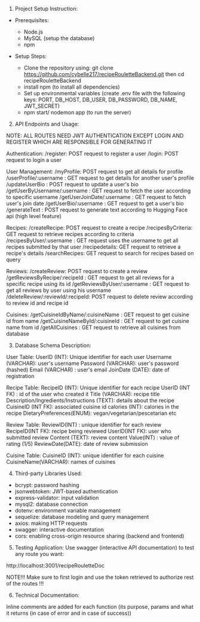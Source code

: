 1. Project Setup Instruction:

- Prerequisites:
    - Node.js
    - MySQL (setup the database)
    - npm

- Setup Steps:
    - Clone the repository using: git clone https://github.com/cybelle217/recipeRouletteBackend.git then cd recipeRouletteBackend
    - install npm (to install all dependencies)
    - Set up environmental variables (create .env file with the following keys: PORT, DB_HOST, DB_USER, DB_PASSWORD, DB_NAME, JWT_SECRET)
    - npm start/ nodemon app (to run the server)

2. API Endpoints and Usage:

NOTE: ALL ROUTES NEED JWT AUTHENTICATION EXCEPT LOGIN AND REGISTER WHICH ARE RESPONSIBLE FOR GENERATING IT

Authentication:
/register: POST request to register a user
/login: POST request to login a user

User Management:
/myProfile: POST request to get all details for profile
/userProfile/:username : GET request to get details for another user's profile
/updateUserBio : POST request to update a user's bio
/getUserByUsername/:username : GET request to fetch the user according to specific username
/getUserJoinDate/:username : GET request to fetch user's join date
/getUserBio/:username : GET request to get a user's bio
/generateText : POST request to generate text according to Hugging Face api (high level feature)

Recipes:
/createRecipe: POST request to create a recipe
/recipesByCriteria: GET request to retrieve recipes according to criteria
/recipesByUser/:username : GET request uses the username to get all recipes submitted by that user
/recipedetails: GET request to retrieve a recipe's details
/searchRecipes: GET request to search for recipes based on query

Reviews:
/createReview: POST request to create a review
/getReviewsByRecipe/:recipeId : GET request to get all reviews for a specific recipe using its id
/getReviewsByUser/:username : GET request to get all reviews by user using his username
/deleteReview/:reviewId/:recipeId: POST request to delete review according to review id and recipe id

Cuisines:
/getCuisineIdByName/:cuisineName : GET request to get cuisine id from name
/getCuisineNameById/:cuisineId : GET request to get cuisine name from id
/getAllCuisines : GET request to retrieve all cuisines from database

3. Database Schema Description:

User Table:
UserID (INT): Unique identifier for each user
Username (VARCHAR): user's username
Password (VARCHAR): user's password (hashed)
Email (VARCHAR) : user's email
JoinDate (DATE): date of registration

Recipe Table:
RecipeID (INT): Unique identifier for each recipe
UserID (INT FK) : id of the user who created it
Title (VARCHAR): recipe title
Description/Ingredients/Instructions (TEXT): details about the recipe
CuisineID (INT FK): associated cuisine id
calories (INT): calories in the recipe
DietaryPreferences(ENUM): vegan/vegetarian/pescetarian etc

Review Table:
ReviewID(INT) : unique identifier for each review
RecipeID(INT FK): recipe being reviewed
UserID(INT FK): user who submitted review
Content (TEXT): review content
Value(INT) : value of rating (1/5)
ReviewDate(DATE): date of review submission

Cuisine Table:
CuisineID (INT): unique identifier for each cuisine
CuisineName(VARCHAR): names of cuisines

4. Third-party Libraries Used:
- bcrypt: password hashing
- jsonwebtoken: JWT-based authentication
- express-validator: input validation
- mysql2: database connection
- dotenv: environment variable management
- sequelize: database modeling and query management
- axios: making HTTP requests
- swagger: interactive documentation
- cors: enabling cross-origin resource sharing (backend and frontend)

5. Testing Application:
Use swagger (interactive API documentation) to test any route you want:

http://localhost:3001/recipeRouletteDoc 

NOTE!!! Make sure to first login and use the token retrieved to authorize rest of the routes !!!

6. Technical Documentation:

Inline comments are added for each function (its purpose, params and what it returns (in case of error and in case of success))